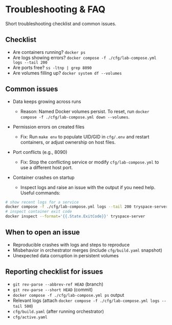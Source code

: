 # Troubleshooting & FAQ

Short troubleshooting checklist and common issues.

## Checklist
* Are containers running? `docker ps`
* Are logs showing errors? `docker compose -f ./cfg/lab-compose.yml logs --tail 200`
* Are ports free? `ss -ltnp | grep 8090`
* Are volumes filling up? `docker system df --volumes`

## Common issues
* Data keeps growing across runs
  * Reason: Named Docker volumes persist. To reset, run `docker compose -f ./cfg/lab-compose.yml down --volumes`.

* Permission errors on created files
  * Fix: Run `make env` to populate UID/GID in `cfg/.env` and restart containers, or adjust ownership on host files.

* Port conflicts (e.g., 8090)
  * Fix: Stop the conflicting service or modify `cfg/lab-compose.yml` to use a different host port.

* Container crashes on startup
  * Inspect logs and raise an issue with the output if you need help. Useful commands:

```bash
# show recent logs for a service
docker compose -f ./cfg/lab-compose.yml logs --tail 200 tryspace-server
# inspect container exit code
docker inspect --format='{{.State.ExitCode}}' tryspace-server
```

## When to open an issue
* Reproducible crashes with logs and steps to reproduce
* Misbehavior in orchestrator merges (include `cfg/build.yaml` snapshot)
* Unexpected data corruption in persistent volumes

## Reporting checklist for issues
* `git rev-parse --abbrev-ref HEAD` (branch)
* `git rev-parse --short HEAD` (commit)
* `docker compose -f ./cfg/lab-compose.yml ps` output
* Relevant logs (attach `docker compose -f ./cfg/lab-compose.yml logs --tail 500`)
* `cfg/build.yaml` (after running orchestrator)
* `cfg/active.yaml`
